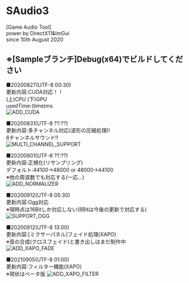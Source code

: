 # SAudio3  
[Game Audio Tool]  
power by DirectX11&ImGui  
since 10th August 2020  

## ※[Sampleブランチ]Debug(x64)でビルドしてください

■20200827(UTF-8 00:30)  
更新内容:CUDA対応！！  
(上)CPU (下)GPU  
usedTime:(time)ms  
![ADD_CUDA](https://i.gyazo.com/473520a2bc90a0357321211100ccfa47.png "20200827_1")  

■20200831(UTF-8 ??:??)  
更新内容:多チャンネル対応(波形の圧縮処理)!  
6チャンネルサウンド!!  
![MULTI_CHANNEL_SUPPORT](https://i.gyazo.com/170d2c9bfa3411f055667b989df57e3d.png "20200831_1")  

■20200901(UTF-8 ??:??)  
更新内容:正規化(リサンプリング)  
デフォルト:44100->48000 or 48000->44100  
※他の周波数でも対応する(一応…)  
![ADD_NORMALIZER](https://i.gyazo.com/8c6e1ec5224106214cc43b0cbc8d4de9.png "20200901_1")  

■20200912(UTF-8 05:30)  
更新内容:Ogg対応  
※現時点は16Bitしか対応しない(8Bitは今後の更新で対応する)  
![SUPPORT_OGG](https://i.gyazo.com/b624b2fd64e2af10c612b36c11a7d50e.png "20200912_1")  

■20200912(UTF-8 13:00)  
更新内容:[ミクサーパネル]フェイド処理(XAPO)  
※音の合成(クロスフェイド)と書き出しはまだ制作中  
![ADD_XAPO_FADE](https://i.gyazo.com/47d9823d32ba4488b4ee9dde174a9f66.png "20200912_2")

■20210905(UTF-8 01:00)  
更新内容:フィルター機能(XAPO)  
※現状はベータ版
![ADD_XAPO_FILTER](https://user-images.githubusercontent.com/48704407/132100765-685ce232-ce78-463a-b3c9-3c6dacd4677b.png "20210905_1")